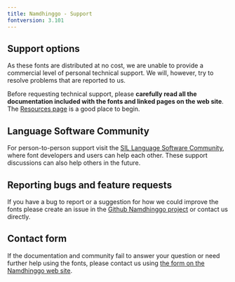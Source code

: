 ```yaml
---
title: Namdhinggo - Support
fontversion: 3.101
---
```


## Support options

As these fonts are distributed at no cost, we are unable to provide a commercial level of personal technical support. We will, however, try to resolve problems that are reported to us.

Before requesting technical support, please **carefully read all the documentation included with the fonts and linked pages on the web site**. The [Resources page](resources.md) is a good place to begin.

## Language Software Community

For person-to-person support visit the [SIL Language Software Community](https://community.software.sil.org/c/silfonts), where font developers and users can help each other. These support discussions can also help others in the future.

## Reporting bugs and feature requests

If you have a bug to report or a suggestion for how we could improve the fonts please create an issue in the [Github Namdhinggo project](https://github.com/silnrsi/font-namdhinggo/issues) or contact us directly.

## Contact form

If the documentation and community fail to answer your question or need further help using the fonts, please contact us using [the form on the Namdhinggo web site](https://software.sil.org/namdhinggo/#contact).

